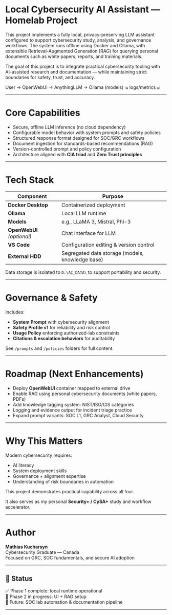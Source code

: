 # Local Cybersecurity AI Assistant — Homelab Project

This project implements a fully local, privacy-preserving LLM assistant configured to support cybersecurity study, analysis, and governance workflows. The system runs offline using Docker and Ollama, with extensible Retrieval-Augmented Generation (RAG) for querying personal documents such as white papers, reports, and training materials.

The goal of this project is to integrate practical cybersecurity tooling with AI-assisted research and documentation — while maintaining strict boundaries for safety, trust, and accuracy.

User → OpenWebUI → AnythingLLM → Ollama (models)
              ↘ logs/metrics ↙

---

# Core Capabilities

- Secure, offline LLM inference (no cloud dependency)
- Configurable model behavior with system prompts and safety policies
- Structured response format designed for SOC/GRC workflows
- Document ingestion for standards-based recommendations (RAG)
- Version-controlled prompt and policy configuration
- Architecture aligned with **CIA triad** and **Zero Trust principles**

---

# Tech Stack

| Component | Purpose |
|----------|---------|
| **Docker Desktop** | Containerized deployment |
| **Ollama** | Local LLM runtime |
| **Models** | e.g., LLaMA 3, Mistral, Phi-3 |
| **OpenWebUI** *(optional)* | Chat interface for LLM |
| **VS Code** | Configuration editing & version control |
| **External HDD** | Segregated data storage (models, knowledge base) |

Data storage is isolated to `D:\AI_DATA\` to support portability and security.

---

# Governance & Safety

Includes:
- **System Prompt** with cybersecurity alignment
- **Safety Profile v1** for reliability and risk control
- **Usage Policy** enforcing authorized-lab constraints
- **Citations & escalation behaviors** for auditability

See `/prompts` and `/policies` folders for full content.

---

# Roadmap (Next Enhancements)

- Deploy **OpenWebUI** container mapped to external drive
- Enable RAG using personal cybersecurity documents (white papers, PDFs)
- Add knowledge tagging system: NIST/ISO/CIS categories
- Logging and evidence output for incident triage practice
- Expand prompt variants: SOC L1, GRC Analyst, Cloud Security

---

# Why This Matters

Modern cybersecurity requires:
- AI literacy
- System deployment skills
- Governance + alignment expertise
- Understanding of risk boundaries in automation

This project demonstrates practical capability across all four.

It also serves as my personal **Security+ / CySA+** study and workflow accelerator.

---

# Author

**Mathias Kucharsyn**  
Cybersecurity Graduate — Canada  
Focused on GRC, SOC fundamentals, and secure AI adoption

---

## 📌 Status

✅ Phase 1 complete: local runtime operational  
🔄 Phase 2 in progress: UI + RAG setup  
🚀 Future: SOC lab automation & documentation pipeline

---
